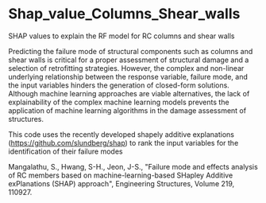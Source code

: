 # Shap_value_Columns_Shear_walls
SHAP values to explain the RF model for RC columns and shear walls

Predicting the failure mode of structural components such as columns and shear walls is critical for a proper assessment of structural damage and a selection of retrofitting strategies. However, the complex and non-linear underlying relationship between the response variable, failure mode, and the input variables hinders the generation of closed-form solutions. Although machine learning approaches are viable alternatives, the lack of explainability of the complex machine learning models prevents the application of machine learning algorithms in the damage assessment of structures.

This code uses the recently developed shapely additive explanations (https://github.com/slundberg/shap) to rank the input variables for the identification of their failure modes

Mangalathu, S.,  Hwang, S-H., Jeon, J-S.,  "Failure mode and effects analysis of RC members based on machine-learning-based SHapley Additive exPlanations (SHAP) approach", Engineering Structures, Volume 219, 110927.
